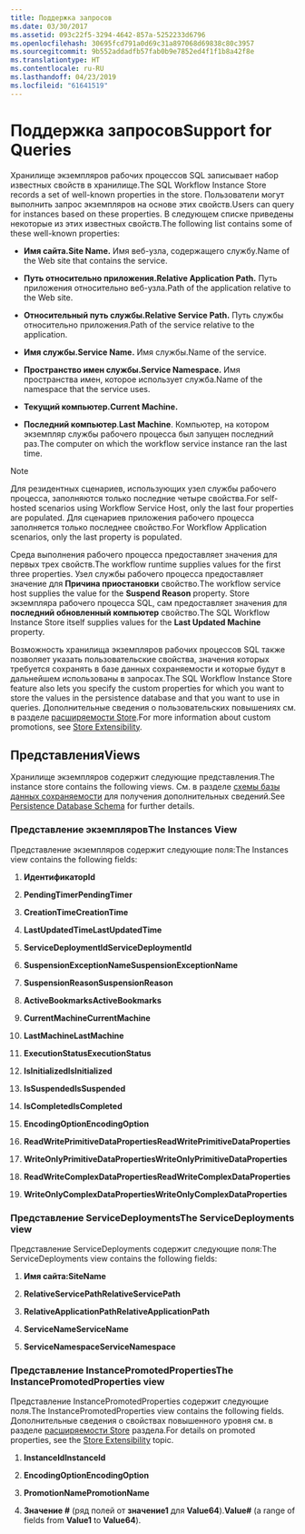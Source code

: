 ```yaml
---
title: Поддержка запросов
ms.date: 03/30/2017
ms.assetid: 093c22f5-3294-4642-857a-5252233d6796
ms.openlocfilehash: 30695fcd791a0d69c31a897068d69838c80c3957
ms.sourcegitcommit: 9b552addadfb57fab0b9e7852ed4f1f1b8a42f8e
ms.translationtype: HT
ms.contentlocale: ru-RU
ms.lasthandoff: 04/23/2019
ms.locfileid: "61641519"
---
```

# <a name="support-for-queries"></a><span data-ttu-id="24765-102">Поддержка запросов</span><span class="sxs-lookup"><span data-stu-id="24765-102">Support for Queries</span></span>
<span data-ttu-id="24765-103">Хранилище экземпляров рабочих процессов SQL записывает набор известных свойств в хранилище.</span><span class="sxs-lookup"><span data-stu-id="24765-103">The SQL Workflow Instance Store records a set of well-known properties in the store.</span></span> <span data-ttu-id="24765-104">Пользователи могут выполнить запрос экземпляров на основе этих свойств.</span><span class="sxs-lookup"><span data-stu-id="24765-104">Users can query for instances based on these properties.</span></span> <span data-ttu-id="24765-105">В следующем списке приведены некоторые из этих известных свойств.</span><span class="sxs-lookup"><span data-stu-id="24765-105">The following list contains some of these well-known properties:</span></span>  
  
- <span data-ttu-id="24765-106">**Имя сайта.**</span><span class="sxs-lookup"><span data-stu-id="24765-106">**Site Name.**</span></span> <span data-ttu-id="24765-107">Имя веб-узла, содержащего службу.</span><span class="sxs-lookup"><span data-stu-id="24765-107">Name of the Web site that contains the service.</span></span>  
  
- <span data-ttu-id="24765-108">**Путь относительно приложения.**</span><span class="sxs-lookup"><span data-stu-id="24765-108">**Relative Application Path.**</span></span> <span data-ttu-id="24765-109">Путь приложения относительно веб-узла.</span><span class="sxs-lookup"><span data-stu-id="24765-109">Path of the application relative to the Web site.</span></span>  
  
- <span data-ttu-id="24765-110">**Относительный путь службы.**</span><span class="sxs-lookup"><span data-stu-id="24765-110">**Relative Service Path.**</span></span> <span data-ttu-id="24765-111">Путь службы относительно приложения.</span><span class="sxs-lookup"><span data-stu-id="24765-111">Path of the service relative to the application.</span></span>  
  
- <span data-ttu-id="24765-112">**Имя службы.**</span><span class="sxs-lookup"><span data-stu-id="24765-112">**Service Name.**</span></span> <span data-ttu-id="24765-113">Имя службы.</span><span class="sxs-lookup"><span data-stu-id="24765-113">Name of the service.</span></span>  
  
- <span data-ttu-id="24765-114">**Пространство имен службы.**</span><span class="sxs-lookup"><span data-stu-id="24765-114">**Service Namespace.**</span></span> <span data-ttu-id="24765-115">Имя пространства имен, которое использует служба.</span><span class="sxs-lookup"><span data-stu-id="24765-115">Name of the namespace that the service uses.</span></span>  
  
- <span data-ttu-id="24765-116">**Текущий компьютер.**</span><span class="sxs-lookup"><span data-stu-id="24765-116">**Current Machine.**</span></span>  
  
- <span data-ttu-id="24765-117">**Последний компьютер**.</span><span class="sxs-lookup"><span data-stu-id="24765-117">**Last Machine**.</span></span> <span data-ttu-id="24765-118">Компьютер, на котором экземпляр службы рабочего процесса был запущен последний раз.</span><span class="sxs-lookup"><span data-stu-id="24765-118">The computer on which the workflow service instance ran the last time.</span></span>  
  
> [!NOTE]
>  <span data-ttu-id="24765-119">Для резидентных сценариев, использующих узел службы рабочего процесса, заполняются только последние четыре свойства.</span><span class="sxs-lookup"><span data-stu-id="24765-119">For self-hosted scenarios using Workflow Service Host, only the last four properties are populated.</span></span> <span data-ttu-id="24765-120">Для сценариев приложения рабочего процесса заполняется только последнее свойство.</span><span class="sxs-lookup"><span data-stu-id="24765-120">For Workflow Application scenarios, only the last property is populated.</span></span>  
  
 <span data-ttu-id="24765-121">Среда выполнения рабочего процесса предоставляет значения для первых трех свойств.</span><span class="sxs-lookup"><span data-stu-id="24765-121">The workflow runtime supplies values for the first three properties.</span></span> <span data-ttu-id="24765-122">Узел службы рабочего процесса предоставляет значение для **Причина приостановки** свойство.</span><span class="sxs-lookup"><span data-stu-id="24765-122">The workflow service host supplies the value for the **Suspend Reason** property.</span></span> <span data-ttu-id="24765-123">Store экземпляра рабочего процесса SQL, сам предоставляет значения для **последний обновленный компьютер** свойство.</span><span class="sxs-lookup"><span data-stu-id="24765-123">The SQL Workflow Instance Store itself supplies values for the **Last Updated Machine** property.</span></span>  
  
 <span data-ttu-id="24765-124">Возможность хранилища экземпляров рабочих процессов SQL также позволяет указать пользовательские свойства, значения которых требуется сохранять в базе данных сохраняемости и которые будут в дальнейшем использованы в запросах.</span><span class="sxs-lookup"><span data-stu-id="24765-124">The SQL Workflow Instance Store feature also lets you specify the custom properties for which you want to store the values in the persistence database and that you want to use in queries.</span></span> <span data-ttu-id="24765-125">Дополнительные сведения о пользовательских повышениях см. в разделе [расширяемости Store](store-extensibility.md).</span><span class="sxs-lookup"><span data-stu-id="24765-125">For more information about custom promotions, see [Store Extensibility](store-extensibility.md).</span></span>  
  
## <a name="views"></a><span data-ttu-id="24765-126">Представления</span><span class="sxs-lookup"><span data-stu-id="24765-126">Views</span></span>  
 <span data-ttu-id="24765-127">Хранилище экземпляров содержит следующие представления.</span><span class="sxs-lookup"><span data-stu-id="24765-127">The instance store contains the following views.</span></span> <span data-ttu-id="24765-128">См. в разделе [схемы базы данных сохраняемости](persistence-database-schema.md) для получения дополнительных сведений.</span><span class="sxs-lookup"><span data-stu-id="24765-128">See [Persistence Database Schema](persistence-database-schema.md) for further details.</span></span>  
  
### <a name="the-instances-view"></a><span data-ttu-id="24765-129">Представление экземпляров</span><span class="sxs-lookup"><span data-stu-id="24765-129">The Instances View</span></span>  
 <span data-ttu-id="24765-130">Представление экземпляров содержит следующие поля:</span><span class="sxs-lookup"><span data-stu-id="24765-130">The Instances view contains the following fields:</span></span>  
  
1. <span data-ttu-id="24765-131">**Идентификатор**</span><span class="sxs-lookup"><span data-stu-id="24765-131">**Id**</span></span>  
  
2. <span data-ttu-id="24765-132">**PendingTimer**</span><span class="sxs-lookup"><span data-stu-id="24765-132">**PendingTimer**</span></span>  
  
3. <span data-ttu-id="24765-133">**CreationTime**</span><span class="sxs-lookup"><span data-stu-id="24765-133">**CreationTime**</span></span>  
  
4. <span data-ttu-id="24765-134">**LastUpdatedTime**</span><span class="sxs-lookup"><span data-stu-id="24765-134">**LastUpdatedTime**</span></span>  
  
5. <span data-ttu-id="24765-135">**ServiceDeploymentId**</span><span class="sxs-lookup"><span data-stu-id="24765-135">**ServiceDeploymentId**</span></span>  
  
6. <span data-ttu-id="24765-136">**SuspensionExceptionName**</span><span class="sxs-lookup"><span data-stu-id="24765-136">**SuspensionExceptionName**</span></span>  
  
7. <span data-ttu-id="24765-137">**SuspensionReason**</span><span class="sxs-lookup"><span data-stu-id="24765-137">**SuspensionReason**</span></span>  
  
8. <span data-ttu-id="24765-138">**ActiveBookmarks**</span><span class="sxs-lookup"><span data-stu-id="24765-138">**ActiveBookmarks**</span></span>  
  
9. <span data-ttu-id="24765-139">**CurrentMachine**</span><span class="sxs-lookup"><span data-stu-id="24765-139">**CurrentMachine**</span></span>  
  
10. <span data-ttu-id="24765-140">**LastMachine**</span><span class="sxs-lookup"><span data-stu-id="24765-140">**LastMachine**</span></span>  
  
11. <span data-ttu-id="24765-141">**ExecutionStatus**</span><span class="sxs-lookup"><span data-stu-id="24765-141">**ExecutionStatus**</span></span>  
  
12. <span data-ttu-id="24765-142">**IsInitialized**</span><span class="sxs-lookup"><span data-stu-id="24765-142">**IsInitialized**</span></span>  
  
13. <span data-ttu-id="24765-143">**IsSuspended**</span><span class="sxs-lookup"><span data-stu-id="24765-143">**IsSuspended**</span></span>  
  
14. <span data-ttu-id="24765-144">**IsCompleted**</span><span class="sxs-lookup"><span data-stu-id="24765-144">**IsCompleted**</span></span>  
  
15. <span data-ttu-id="24765-145">**EncodingOption**</span><span class="sxs-lookup"><span data-stu-id="24765-145">**EncodingOption**</span></span>  
  
16. <span data-ttu-id="24765-146">**ReadWritePrimitiveDataProperties**</span><span class="sxs-lookup"><span data-stu-id="24765-146">**ReadWritePrimitiveDataProperties**</span></span>  
  
17. <span data-ttu-id="24765-147">**WriteOnlyPrimitiveDataProperties**</span><span class="sxs-lookup"><span data-stu-id="24765-147">**WriteOnlyPrimitiveDataProperties**</span></span>  
  
18. <span data-ttu-id="24765-148">**ReadWriteComplexDataProperties**</span><span class="sxs-lookup"><span data-stu-id="24765-148">**ReadWriteComplexDataProperties**</span></span>  
  
19. <span data-ttu-id="24765-149">**WriteOnlyComplexDataProperties**</span><span class="sxs-lookup"><span data-stu-id="24765-149">**WriteOnlyComplexDataProperties**</span></span>  
  
### <a name="the-servicedeployments-view"></a><span data-ttu-id="24765-150">Представление ServiceDeployments</span><span class="sxs-lookup"><span data-stu-id="24765-150">The ServiceDeployments view</span></span>  
 <span data-ttu-id="24765-151">Представление ServiceDeployments содержит следующие поля:</span><span class="sxs-lookup"><span data-stu-id="24765-151">The ServiceDeployments view contains the following fields:</span></span>  
  
1. <span data-ttu-id="24765-152">**Имя сайта:**</span><span class="sxs-lookup"><span data-stu-id="24765-152">**SiteName**</span></span>  
  
2. <span data-ttu-id="24765-153">**RelativeServicePath**</span><span class="sxs-lookup"><span data-stu-id="24765-153">**RelativeServicePath**</span></span>  
  
3. <span data-ttu-id="24765-154">**RelativeApplicationPath**</span><span class="sxs-lookup"><span data-stu-id="24765-154">**RelativeApplicationPath**</span></span>  
  
4. <span data-ttu-id="24765-155">**ServiceName**</span><span class="sxs-lookup"><span data-stu-id="24765-155">**ServiceName**</span></span>  
  
5. <span data-ttu-id="24765-156">**ServiceNamespace**</span><span class="sxs-lookup"><span data-stu-id="24765-156">**ServiceNamespace**</span></span>  
  
### <a name="the-instancepromotedproperties-view"></a><span data-ttu-id="24765-157">Представление InstancePromotedProperties</span><span class="sxs-lookup"><span data-stu-id="24765-157">The InstancePromotedProperties view</span></span>  
 <span data-ttu-id="24765-158">Представление InstancePromotedProperties содержит следующие поля.</span><span class="sxs-lookup"><span data-stu-id="24765-158">The InstancePromotedProperties view contains the following fields.</span></span> <span data-ttu-id="24765-159">Дополнительные сведения о свойствах повышенного уровня см. в разделе [расширяемости Store](store-extensibility.md) раздела.</span><span class="sxs-lookup"><span data-stu-id="24765-159">For details on promoted properties, see the [Store Extensibility](store-extensibility.md) topic.</span></span>  
  
1. <span data-ttu-id="24765-160">**InstanceId**</span><span class="sxs-lookup"><span data-stu-id="24765-160">**InstanceId**</span></span>  
  
2. <span data-ttu-id="24765-161">**EncodingOption**</span><span class="sxs-lookup"><span data-stu-id="24765-161">**EncodingOption**</span></span>  
  
3. <span data-ttu-id="24765-162">**PromotionName**</span><span class="sxs-lookup"><span data-stu-id="24765-162">**PromotionName**</span></span>  
  
4. <span data-ttu-id="24765-163">**Значение #** (ряд полей от **значение1** для **Value64**).</span><span class="sxs-lookup"><span data-stu-id="24765-163">**Value#** (a range of fields from **Value1** to **Value64**).</span></span>
